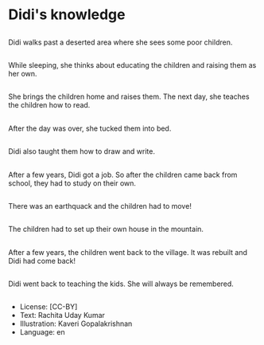 # Didi's knowledge

##
Didi walks past a deserted area where she sees some poor children.

##
While sleeping, she thinks about educating the children and raising them as her own.

##
She brings the children home and raises them. The next day, she teaches the children how to read.

##
After the day was over, she tucked them into bed.

##
Didi also taught them how to draw and write.

##
After a few years, Didi got a job. So after the children came back from school, they had to study on their own.

##
There was an earthquack and the children had to move!

##
The children had to set up their own house in the mountain.

##
After a few years, the children went back to the village. It was rebuilt and Didi had come back!

##
Didi went back to teaching the kids. She will always be remembered.

##
* License: [CC-BY]
* Text: Rachita Uday Kumar
* Illustration: Kaveri Gopalakrishnan
* Language: en
